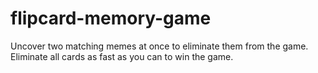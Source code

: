 # flipcard-memory-game
Uncover two matching memes at once to eliminate them from the game. Eliminate all cards as fast as you can to win the game.
